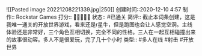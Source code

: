 ![[Pasted image 20221208221339.jpg|250]]
创建时间::2020-12-10 4:57
制作:: Rockstar Games
打分:: 💛💛💛💛🖤
状态:: #已通关 
简评:: 截止本词条创建，这是我唯一通关的开放世界游戏，看来还是r星牛，但是跑图也会让人感觉空洞。主线体验还是非常好，三个角色互相切换，完全不同的性格。三人在一起互相碰撞出来的故事很动容。多人不是很爱玩，完了几十个小时
类型:: #多人在线 #射击 #开放世界 
